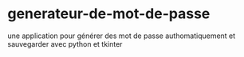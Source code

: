 # generateur-de-mot-de-passe
une application pour générer des  mot de passe  authomatiquement et sauvegarder  avec python et tkinter 
